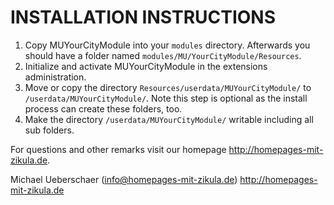 # INSTALLATION INSTRUCTIONS

1. Copy MUYourCityModule into your `modules` directory. Afterwards you should have a folder named `modules/MU/YourCityModule/Resources`.
2. Initialize and activate MUYourCityModule in the extensions administration.
3. Move or copy the directory `Resources/userdata/MUYourCityModule/` to `/userdata/MUYourCityModule/`.
   Note this step is optional as the install process can create these folders, too.
4. Make the directory `/userdata/MUYourCityModule/` writable including all sub folders.

For questions and other remarks visit our homepage http://homepages-mit-zikula.de.

Michael Ueberschaer (info@homepages-mit-zikula.de)
http://homepages-mit-zikula.de
